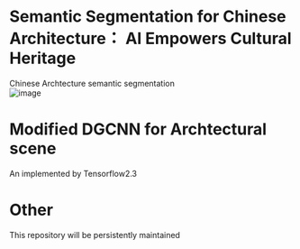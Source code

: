 # Semantic Segmentation for Chinese Architecture： AI Empowers Cultural Heritage  
Chinese Archtecture semantic segmentation  
![image](https://github.com/YuhangJi/CASem/blob/main/demo/train_and_infference.png)  
# Modified DGCNN for Archtectural scene 
An implemented by Tensorflow2.3
# Other
This repository will be persistently maintained  
